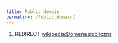 ```yaml
---
title: Public domain
permalink: /Public_domain/
---
```


1.  REDIRECT [wikipedia:Domena publiczna](/wikipedia:Domena_publiczna "wikilink")
